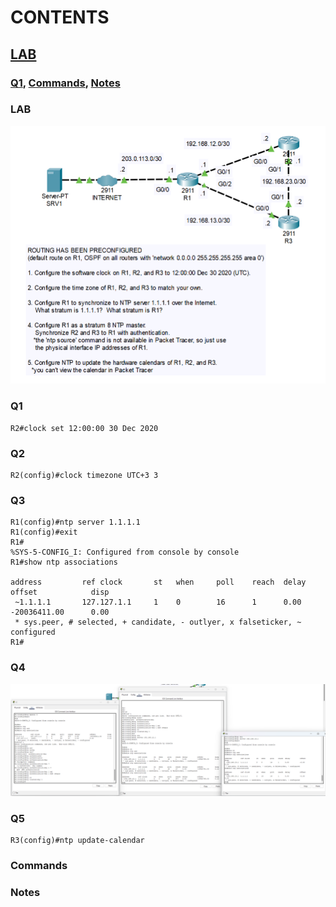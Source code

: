# CONTENTS

## [LAB](#lab)
### [Q1](#q1), [Commands](#commands), [Notes](#notes)

### <a name="lab"></a>LAB

<img src="../00-files/PacketTracer_LZtgQtzadT.png" alt="Resim" width="800">

### <a name="q1"></a>Q1

```
R2#clock set 12:00:00 30 Dec 2020
```

### <a name="q2"></a>Q2

```
R2(config)#clock timezone UTC+3 3
```

### <a name="q3"></a>Q3

```
R1(config)#ntp server 1.1.1.1
R1(config)#exit
R1#
%SYS-5-CONFIG_I: Configured from console by console
R1#show ntp associations 

address         ref clock       st   when     poll    reach  delay          offset            disp
 ~1.1.1.1       127.127.1.1     1    0        16      1      0.00           -20036411.00      0.00
 * sys.peer, # selected, + candidate, - outlyer, x falseticker, ~ configured
R1#
```

### <a name="q4"></a>Q4

<img src="../00-files/PacketTracer_tR05JrAWzo.png" alt="Resim">

### <a name="q5"></a>Q5

```
R3(config)#ntp update-calendar
```

### <a name="commands"></a>Commands

### <a name="notes"></a>Notes